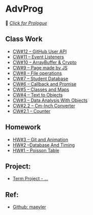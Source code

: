 # AdvProg
:link: [<i>Click for Prologue</i>](https://furkangundogan.github.io/AdvProg/Prologue.html)
<h2 id="class-work"> Class Work</h3>

<ul>
        <li><a href="https://furkangundogan.github.io/AdvProg/Week9/CW12.html">CW#12 – GitHub User API</a></li>
        <li><a href="https://furkangundogan.github.io/AdvProg/Week8/CW11.html">CW#11 – Event Listeners</a></li>
        <li><a href="https://furkangundogan.github.io/AdvProg/Week7/SubtleCrypto.html">CW#10 – ArrayBuffer & Crypto</a></li>
        <li><a href="https://furkangundogan.github.io/AdvProg/Week6/CW9.html">CW#9 – Page made by JS</a></li>
        <li><a href="https://furkangundogan.github.io/AdvProg/Week6/CW8.html">CW#8 – File operations</a></li>
        <li><a href="https://furkangundogan.github.io/AdvProg/Week5/CW7.html">CW#7 – Student Database</a></li>
        <li><a href="https://furkangundogan.github.io/AdvProg/Week5/CW6.html">CW#6 – Callback and Promise</a></li>
        <li><a href="https://furkangundogan.github.io/AdvProg/Week3/CW5/MyWork.html">CW#5 – Classes and Maps</a></li>
        <li><a href="https://furkangundogan.github.io/AdvProg/Week3/CW4/ObjectList.html">CW#4 – Text to Objects</a></li>
        <li><a href="https://furkangundogan.github.io/AdvProg/Week2/CW3/chap4.html">CW#3 – Data Analysis With Objects</a></li>
        <li><a href="https://furkangundogan.github.io/AdvProg/Week2/CW2/Length.html">CW#2.2 – Cm-Inch Converter</a></li>
        <li><a href="https://furkangundogan.github.io/AdvProg/Week2/CW2/Counting.html">CW#2.1 – Counter</a></li>

</ul>

<h2 id="homework">Homework</h3>

<ul>
          <li><a href="https://furkangundogan.github.io/305/anim/Animation.html">HW#3 – Git and Animation</a></li>
          <li><a href="https://furkangundogan.github.io/AdvProg/Homeworks/HW2/DatabaseAndTimingTest.html">HW#2 –Database And Timing</a></li>
          <li><a href="https://furkangundogan.github.io/AdvProg/Homeworks/HW1/Homework1.html">HW#1 – Poisson Table</a></li>
</ul>

<h2 id="ref">Project:</h3>

<ul>
           <li><a href="#">Term Project - ...</a></li>
</ul>

<h2 id="ref">Ref:</h3>

<ul>
       <li><a href="https://github.com/maeyler/">Github: maeyler</a></li>
</ul>
